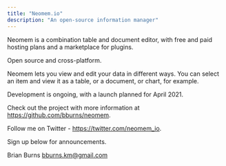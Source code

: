 ```yaml
---
title: "Neomem.io"
description: "An open-source information manager"
---
```

Neomem is a combination table and document editor, with free and paid hosting plans and a marketplace for plugins. 

Open source and cross-platform.

Neomem lets you view and edit your data in different ways. You can select an item and view it as a table, or a document, or chart, for example. 

Development is ongoing, with a launch planned for April 2021. 

Check out the project with more information at https://github.com/bburns/neomem.

Follow me on Twitter - https://twitter.com/neomem_io.

Sign up below for announcements.

Brian Burns <bburns.km@gmail.com>
